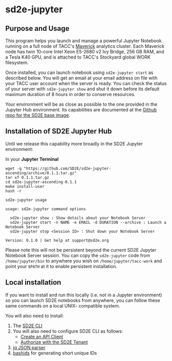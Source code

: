# sd2e-jupyter

## Purpose and Usage

This program helps you launch and manage a powerful Jupyter Notebook running on a full node of TACC's [Maverick][6] analytics cluster. Each Maverick node has twin 10-core Intel Xeon E5-2680 v2 Ivy Bridge, 256 GB RAM, and a Tesla K40 GPU, and is attached to TACC's Stockyard global WORK filesystem. 

Once installed, you can launch notebook using `sd2e-jupyter start` as described below. You will get an email at your email address on file with your TACC user account when the server is ready. You can check the status of your server with `sd2e-jupyter show` and shut it down before its default maximum duration of 8 hours in order to conserve resources. 

Your environment will be as close as possible to the one provided in the Jupyter Hub environment. Its capabilities are documented at the [Github repo for the SD2E base image][7].

## Installation of SD2E Jupyter Hub

Until we release this capability more broadly in the SD2E Jupyter environment:

In your **Jupyter Terminal**

```
wget -q "https://github.com/SD2E/sd2e-jupyter-ascending/archive/0.1.1.tar.gz"
tar xf 0.1.1.tar.gz
cd sd2e-jupyter-ascending-0.1.1
make install-user
hash -r

sd2e-jupyter usage

usage: sd2e-jupyter command options

  sd2e-jupyter show : Show details about your Notebook Server
  sd2e-jupyter start -n NAME -e EMAIL -d DURATION --archive : Launch a Notebook Server
  sd2e-jupyter stop <Session ID> : Shut down your Notebook Server

Version: 0.1.0 | Get help at support@sd2e.org

```

Please note this will not be persistent beyond the current SD2E Jupyter Notebook Server session. You can copy the `sd2e-jupyter` code from `/home/jupyter/bin` to anywhere you wish on `/home/jupyter/tacc-work` and point your `$PATH` at it to enable persistent installation. 

## Local installation

If you want to install and run this locally (i.e. not in a Jupyter environment) so you can
launch SD2E notebooks from anywhere, you can follow these same commands on a local UNIX-
compatible system. 

You will also need to install:

1. The [SD2E CLI][1]
2. You will also need to configure SD2E CLI as follows:
    * [Create an API Client][4]
    * [Authorize with the SD2E Tenant][5]
2. [jq JSON parser][2]
3. [bashids][3] for generating short unique IDs

[1]: https://sd2e.github.io/api-user-guide/docs/install_cli.html
[2]: https://stedolan.github.io/jq/
[3]: https://github.com/benwilber/bashids
[4]: https://sd2e.github.io/api-user-guide/docs/create_client.html
[5]: https://sd2e.github.io/api-user-guide/docs/authorization.html
[6]: https://www.tacc.utexas.edu/systems/maverick
[7]: https://github.com/SD2E/jupyteruser-sd2e#sd2e-jupyter-notebook-environment
